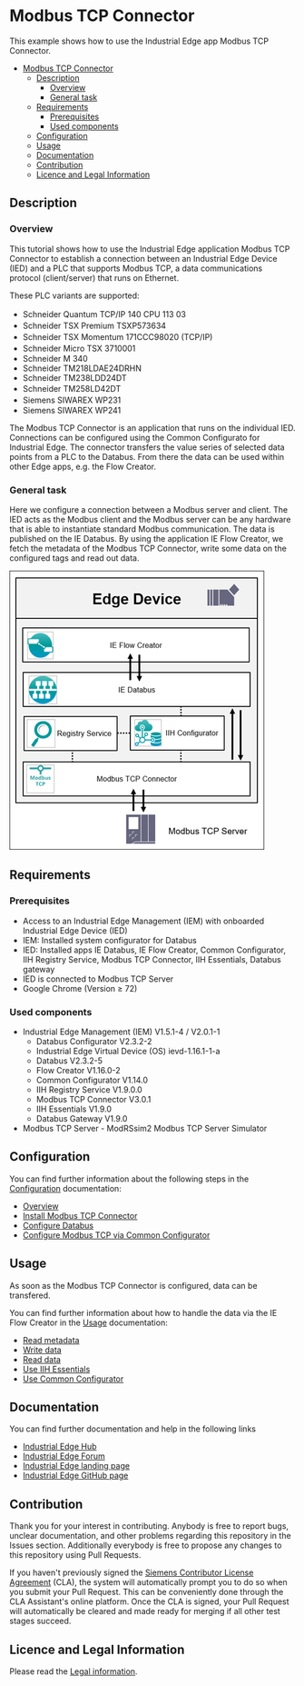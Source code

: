 # Modbus TCP Connector

This example shows how to use the Industrial Edge app Modbus TCP Connector.

- [Modbus TCP Connector](#modbus-tcp-connector)
  - [Description](#description)
    - [Overview](#overview)
    - [General task](#general-task)
  - [Requirements](#requirements)
    - [Prerequisites](#prerequisites)
    - [Used components](#used-components)
  - [Configuration](#configuration)
  - [Usage](#usage)
  - [Documentation](#documentation)
  - [Contribution](#contribution)
  - [Licence and Legal Information](#licence-and-legal-information)

## Description

### Overview

This tutorial shows how to use the Industrial Edge application Modbus TCP Connector to establish a connection between an Industrial Edge Device (IED) and a PLC that supports Modbus TCP, a data communications protocol (client/server) that runs on Ethernet.

These PLC variants are supported:

- Schneider Quantum TCP/IP 140 CPU 113 03　
- Schneider TSX Premium TSXP573634　
- Schneider TSX Momentum 171CCC98020 (TCP/IP)　
- Schneider Micro TSX 3710001　
- Schneider M 340
- Schneider TM218LDAE24DRHN
- Schneider TM238LDD24DT
- Schneider TM258LD42DT　
- Siemens SIWAREX WP231　
- Siemens SIWAREX WP241

The Modbus TCP Connector is an application that runs on the individual IED. Connections can be configured using the Common Configurato for Industrial Edge. The connector transfers the value series of selected data points from a PLC to the Databus. From there the data can be used within other Edge apps, e.g. the Flow Creator.

### General task

Here we configure a connection between a Modbus server and client. The IED acts as the Modbus client and the Modbus server can be any hardware that is able to instantiate standard Modbus communication. The data is published on the IE Databus. By using the application IE Flow Creator, we fetch the metadata of the Modbus TCP Connector, write some data on the configured tags and read out data.

![Overview](docs/graphics/Overview.png)

## Requirements

###  Prerequisites

- Access to an Industrial Edge Management (IEM) with onboarded Industrial Edge Device (IED)
- IEM: Installed system configurator for Databus
- IED: Installed apps IE Databus, IE Flow Creator, Common Configurator, IIH Registry Service, Modbus TCP Connector, IIH Essentials, Databus gateway
- IED is connected to Modbus TCP Server
- Google Chrome (Version ≥ 72)

### Used components

- Industrial Edge Management (IEM) V1.5.1-4 / V2.0.1-1
  - Databus Configurator V2.3.2-2
  - Industrial Edge Virtual Device (OS) ievd-1.16.1-1-a
  - Databus V2.3.2-5
  - Flow Creator V1.16.0-2
  - Common Configurator V1.14.0
  - IIH Registry Service V1.9.0.0
  - Modbus TCP Connector V3.0.1
  - IIH Essentials V1.9.0
  - Databus Gateway V1.9.0
- Modbus TCP Server - ModRSsim2 Modbus TCP Server Simulator

## Configuration

You can find further information about the following steps in the [Configuration](/docs/Installation.md) documentation:

- [Overview](/docs/Installation.md#overview)
- [Install Modbus TCP Connector](/docs/Installation.md#install-modbus-tcp-connector)
- [Configure Databus](/docs/Installation.md#configure-ie-databus)
- [Configure Modbus TCP via Common Configurator](/docs/Installation.md#configure-modbus-tcp-via-common-configurator)

## Usage

As soon as the Modbus TCP Connector is configured, data can be transfered.

You can find further information about how to handle the data via the IE Flow Creator in the [Usage](/docs/Usage.md) documentation:

* [Read metadata](/docs/Usage.md#read-metadata)
* [Write data](/docs/Usage.md#write-data)
* [Read data](/docs/Usage.md#read-data)
* [Use IIH Essentials](/docs/Usage.md#use-IIH-Essentials)
* [Use Common Configurator](/docs/Usage.md#Use-Store-Data-in-Common-Configurator)
## Documentation

You can find further documentation and help in the following links

* [Industrial Edge Hub](https://iehub.eu1.edge.siemens.cloud/#/documentation)
* [Industrial Edge Forum](https://www.siemens.com/industrial-edge-forum)
* [Industrial Edge landing page](https://new.siemens.com/global/en/products/automation/topic-areas/industrial-edge/simatic-edge.html)
* [Industrial Edge GitHub page](https://github.com/industrial-edge)

## Contribution

Thank you for your interest in contributing. Anybody is free to report bugs, unclear documentation, and other problems regarding this repository in the Issues section.
Additionally everybody is free to propose any changes to this repository using Pull Requests.

If you haven't previously signed the [Siemens Contributor License Agreement](https://cla-assistant.io/industrial-edge/) (CLA), the system will automatically prompt you to do so when you submit your Pull Request. This can be conveniently done through the CLA Assistant's online platform. Once the CLA is signed, your Pull Request will automatically be cleared and made ready for merging if all other test stages succeed.

## Licence and Legal Information

Please read the [Legal information](LICENSE.md).
